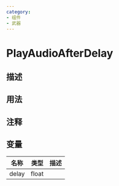 ```yaml
---
category: 
- 组件
- 武器
---
```

# PlayAudioAfterDelay
## 描述

## 用法

## 注释

## 变量
| 名称 | 类型 | 描述 |
| ----------- | ----------- | ----------- |
| delay | float |  |  
